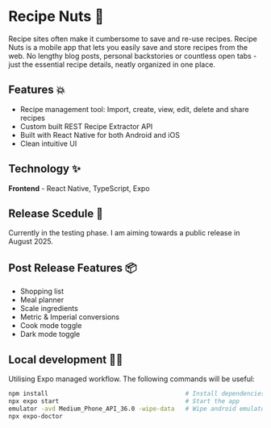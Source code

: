 # Recipe Nuts 🥜

Recipe sites often make it cumbersome to save and re-use recipes. Recipe Nuts is a mobile app that lets you easily save and store recipes from the web. No lengthy blog posts, personal backstories or countless open tabs - just the essential recipe details, neatly organized in one place.  

## Features 💥

- Recipe management tool: Import, create, view, edit, delete and share recipes
- Custom built REST Recipe Extractor API
- Built with React Native for both Android and iOS
- Clean intuitive UI

## Technology ✨ 

**Frontend** - React Native, TypeScript, Expo


## Release Scedule 🚀

Currently in the testing phase. I am aiming towards a public release in August 2025.


## Post Release Features 📦

- Shopping list
- Meal planner
- Scale ingredients
- Metric & Imperial conversions
- Cook mode toggle
- Dark mode toggle


## Local development 🧑‍🏭

Utilising Expo managed workflow. The following commands will be useful:

   ```bash
   npm install                                      # Install dependencies
   npx expo start                                   # Start the app
   emulator -avd Medium_Phone_API_36.0 -wipe-data   # Wipe android emulator data
   npx expo-doctor

   ```









